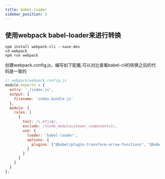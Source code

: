 ```yaml
---
title: babel-loader
sidebar_position: 3
---
```


## 使用webpack babel-loader来进行转换
```
npm install webpack-cli --save-dev
cd webpack
npm run webpack
```

创建webpack.config.js，编写如下配置,可以对比查看babel-cli的转换之后的代码是一致的
```js
// webpack/webpack.config.js
module.exports = {
  entry: './index.js',
  output: {
    filename: 'index.bundle.js'
  },
  module: {
    rules: [
      {
        test: /\.m?js$/,
        exclude: /(node_modules|bower_components)/,
        use: {
          loader: 'babel-loader',
          options: {
            plugins: ["@babel/plugin-transform-arrow-functions", "@babel/plugin-transform-parameters"]
          }
        }
      }
    ]
  }
};
```
